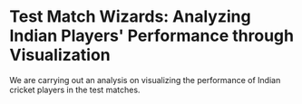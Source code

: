 # Test Match Wizards: Analyzing Indian Players' Performance through Visualization


We are carrying out an analysis on visualizing the performance of Indian cricket players in the test matches. 
